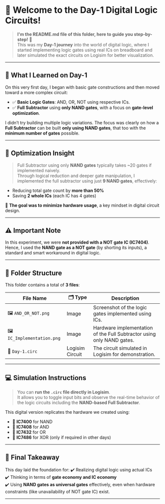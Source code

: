 # 🔢 Welcome to the Day-1 Digital Logic Circuits!
> **I'm the README.md file of this folder, here to guide you step-by-step!** 🚀  
This was my **Day-1 journey** into the world of digital logic, where I started implementing logic gates using real ICs on breadboard and later simulated the exact circuits on Logisim for better visualization.

---

## 🧠 What I Learned on Day-1

On this very first day, I began with basic gate constructions and then moved toward a more complex circuit:
- ✅ **Basic Logic Gates**: AND, OR, NOT using respective ICs.
- ✅ **Full Subtractor** using **only NAND gates**, with a focus on **gate-level optimization**.

I didn’t try building multiple logic variations. The focus was clearly on how a **Full Subtractor** can be built **only using NAND gates**, that too with the **minimum number of gates** possible.

---

## 🧪 Optimization Insight

> Full Subtractor using only **NAND gates** typically takes ~20 gates if implemented naively.  
Through logical reduction and deeper gate manipulation, I implemented the full subtractor using just **9 NAND gates**, effectively:
- Reducing total gate count by **more than 50%**
- Saving **2 whole ICs** (each IC has 4 gates)

🎯 **The goal was to minimize hardware usage**, a key mindset in digital circuit design.

---

## ⚠️ Important Note

In this experiment, we were **not provided with a NOT gate IC (IC7404)**.  
Hence, I used the **NAND gate as a NOT gate** (by shorting its inputs), a standard and smart workaround in digital logic.

---

## 📁 Folder Structure

This folder contains a total of **3 files**:

| File Name                   | 🗂️ Type        | Description |
|-----------------------------|----------------|-------------|
| 🖼️ `AND_OR_NOT.png`         | Image          | Screenshot of the logic gates implemented using ICs. |
| 🖼️ `IC_Implementation.png`  | Image          | Hardware implementation of the Full Subtractor using only NAND gates. |
| 🔌 `Day-1.circ`              | Logisim Circuit | The circuit simulated in Logisim for demonstration. |

---

## 💻 Simulation Instructions

> You can **run the `.circ` file directly in Logisim**.  
It allows you to toggle input bits and observe the real-time behavior of the logic circuits including the **NAND-based Full Subtractor**.

This digital version replicates the hardware we created using:
- 🧱 **IC7400** for NAND
- 🧱 **IC7408** for AND
- 🧱 **IC7432** for OR
- 🧱 **IC7486** for XOR (only if required in other days)

---

## 🎯 **Final Takeaway**

This day laid the foundation for:
✔️ Realizing digital logic using actual ICs  
✔️ Thinking in terms of **gate economy and IC economy**  
✔️ Using **NAND gates as universal gates** effectively, even when hardware constraints (like unavailability of NOT gate IC) exist.

---

